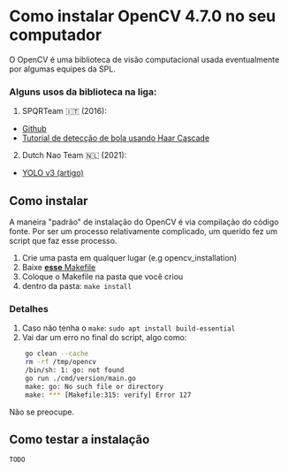 # Como instalar OpenCV 4.7.0 no seu computador
O OpenCV é uma biblioteca de visão computacional usada eventualmente por algumas equipes da SPL.
### Alguns usos da biblioteca na liga:
1. SPQRTeam 🇮🇹 (2016):
  - [Github](https://github.com/SPQRTeam/SPQRBallPerceptor/tree/master?tab=readme-ov-file)
  - [Tutorial de detecção de bola usando Haar Cascade](https://profs.scienze.univr.it/~bloisi/tutorial/balldetection.html)
2. Dutch Nao Team 🇳🇱 (2021):
  - [YOLO v3 (artigo)](https://www.researchgate.net/publication/355153667_Project_AI_Real-time_object_detection_and_avoidance_for_autonomous_Nao_Robots_performing_in_the_Standard_Platform_League)

## Como instalar
A maneira "padrão" de instalação do OpenCV é via compilação do código fonte. Por ser um processo relativamente complicado, um querido fez um script que faz esse processo.
1. Crie uma pasta em qualquer lugar (e.g opencv_installation)
2. Baixe [**esse** Makefile](https://github.com/hybridgroup/gocv/blob/release/Makefile)
3. Coloque o Makefile na pasta que você criou
4. dentro da pasta: `make install`
### Detalhes
1. Caso não tenha o `make`: `sudo apt install build-essential`
2. Vai dar um erro no final do script, algo como:
```bash
    go clean --cache
    rm -rf /tmp/opencv
    /bin/sh: 1: go: not found
    go run ./cmd/version/main.go
    make: go: No such file or directory
    make: *** [Makefile:315: verify] Error 127
```
Não se preocupe.

## Como testar a instalação
`TODO`
